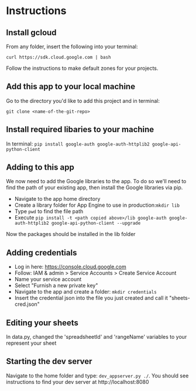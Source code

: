 # Instructions

## Install gcloud

From any folder, insert the following into your terminal:

```curl https://sdk.cloud.google.com | bash```

Follow the instructions to make default zones for your projects.

## Add this app to your local machine

Go to the directory you'd like to add this project and in terminal:

```git clone <name-of-the-git-repo> ```

## Install required libaries to your machine

In terminal: ```pip install google-auth google-auth-httplib2 google-api-python-client```


## Adding to this app

We now need to add the Google libraries to the app. To do so we'll need to find the path of your existing app, then install the Google libraries via pip.

* Navigate to the app home directory
* Create a library folder for App Engine to use in production:```mkdir lib```
* Type ```pwd``` to find the file path
* Execute ```pip install -t <path copied above>/lib google-auth google-auth-httplib2 google-api-python-client --upgrade```

Now the packages should be installed in the lib folder

## Adding credentials

* Log in here: https://console.cloud.google.com
* Follow: IAM & admin > Service Accounts > Create Service Account
* Name your service account
* Select "Furnish a new private key"
* Navigate to the app and create a folder: ```mkdir credentials```
* Insert the credential json into the file you just created and call it "sheets-cred.json"

## Editing your sheets

In data.py, changed the 'spreadsheetId' and 'rangeName' variables to your represent your sheet


## Starting the dev server

Navigate to the home folder and type: ```dev_appserver.py ./```. You should see instructions to find your dev server at http://localhost:8080

